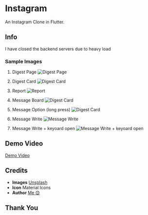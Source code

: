 # Instagram

An Instagram Clone in Flutter.

## Info
I have closed the backend servers due to heavy load

### Sample Images

1. Digest Page 
![Digest Page](samples/digest_page.jpg)

2. Digest Card
![Digest Card](samples/digest_card_options.jpg)

3. Report
![Report](samples/report.jpg)

4. Message Board
![Digest Card](samples/message_board.jpg)

5. Message Option (long press)
![Digest Card](samples/message_options.jpg)

6. Message Write
![Message Write](samples/write_message.jpg)

7. Message Write + keyoard open
![Message Write + keyoard open](samples/open_keyboard_message.jpg)


## Demo Video

[Demo Video](samples/demo_video.mp4)


## Credits
- **Images** [Unsplash](https://www.unsplash.com)
- **Icon** Material Icons
- **Author** [Me 😊](https://github.com/raj457036)

## Thank You


